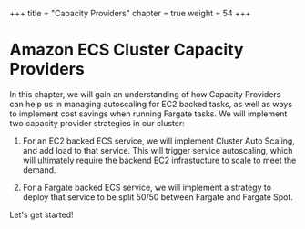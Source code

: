 +++
title = "Capacity Providers"
chapter = true
weight = 54
+++

# Amazon ECS Cluster Capacity Providers

In this chapter, we will gain an understanding of how Capacity Providers can help us in managing autoscaling for EC2 backed tasks, as well as ways to implement cost savings when running Fargate tasks.
We will implement two capacity provider strategies in our cluster: 

1) For an EC2 backed ECS service, we will implement Cluster Auto Scaling, and add load to that service. This will trigger service autoscaling, which will ultimately require the backend EC2 infrastucture to scale to meet the demand. 


2) For a Fargate backed ECS service, we will implement a strategy to deploy that service to be split 50/50 between Fargate and Fargate Spot.

Let's get started!

